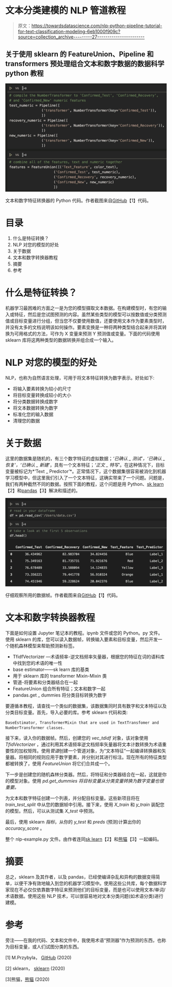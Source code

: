# 文本分类建模的 NLP 管道教程

> 原文：<https://towardsdatascience.com/nlp-python-pipeline-tutorial-for-text-classification-modeling-6eb1000f909c?source=collection_archive---------27----------------------->

## 关于使用 sklearn 的 FeatureUnion、Pipeline 和 transformers 预处理组合文本和数字数据的数据科学 python 教程

![](img/93e786a2e5b743183a93e7f58715db42.png)

文本和数字特征转换器的 Python 代码。作者截图来自[GitHub](https://github.com/mprzybyla123/nlp-example)【1】代码。

# 目录

1.  什么是特征转换？
2.  NLP 对您的模型的好处
3.  关于数据
4.  文本和数字转换器教程
5.  摘要
6.  参考

# 什么是特征转换？

机器学习最困难的方面之一是为您的模型摄取文本数据。在构建模型时，有您的输入或特征，然后是您试图预测的内容。虽然某些类型的模型可以按数值或分类预测值或目标变量进行分组，但当您不仅要使用数值，还要使用文本作为要素类型时，并没有太多的文档说明该如何操作。要素变换是一种将两种类型结合起来并将其转换为可用格式的方法，可作为 X 变量来预测 Y 预测值或变量。下面的代码使用 sklearn 库将这两种类型的数据转换并组合成一个输入。

# NLP 对您的模型的好处

NLP，也称为自然语言处理，可用于将文本特征转换为数字表示。好处如下:

*   将输入要素转换为较小的尺寸
*   将目标变量转换成较小的大小
*   将分类数据转换成数字
*   将文本数据转换为数字
*   标准化您的输入数据
*   清理您的数据

# 关于数据

这里的数据集是随机的，有三个数字特征的虚拟数据；*‘已确认 _ 测试’，‘已确认 _ 恢复’，‘已确认 _ 新建’*，具有一个文本特征；*‘正文 _ 特写’*。在这种情况下，目标变量被标记为*‘Text _ Predictor’*。正常情况下，这个数据集很容易被消化到机器学习模型中，但这里我们引入了一个文本特征，这确实带来了一个问题。问题是，我们有两种截然不同的数据。按照下面的教程，这个问题是用 Python、[sk learn](https://scikit-learn.org/0.19/auto_examples/hetero_feature_union.html)【2】和[pandas](https://pandas.pydata.org/)【3】解决和描述的。

![](img/bd8cf8a12cac26de36d27af4713799b7.png)

仔细观察所用的数据帧。作者截图来自[GitHub](https://github.com/mprzybyla123/nlp-example)【1】代码。

# 文本和数字转换器教程

下面是如何设置 Jupyter 笔记本的教程。ipynb 文件或您的 Python。py 文件。使用 sklearn 的库，您可以读入数据帧，转换输入要素和目标变量，然后开发一个随机森林模型来帮助预测新标签。

*   TfidfVectorizer —术语频率-逆文档频率矢量器，根据您的特征在词的语料库中找到您的术语的唯一性
*   base estimator——sk learn 库的基类
*   用于 sklearn 库的 transformer Mixin-Mixin 类
*   管道-将要素和分类器结合在一起
*   FeatureUnion 组合所有特征；文本和数字一起
*   pandas.get _ dummies 将分类目标转换为数字

要遵循本教程，请查找一个类似的数据集，该数据集同时具有数字和文本特征以及分类目标变量。首先，导入必要的库。参考 sklearn 代码和类:

```
BaseEstimator, TransformerMixin that are used in TextTransfomer and NumberTransformer classes.
```

接下来，读入你的数据帧。然后，创建您的 *vec_tdidf* 对象，该对象使用 *TfidVectorizer* ，通过利用其术语频率逆文档频率矢量器将文本计数转换为术语重要性的加权矩阵。使用*管道*创建一个管道对象，为“文本特征”一起编译转换器和矢量器。将相同的规则应用于数字要素，并分别对其进行标注。现在所有的特征类型都被转换了，使用 *FeatureUnion* 将它们合并成一个。

下一步是创建您的随机森林分类器。然后，将特征和分类器结合在一起，这就是你的模型对象。使用 *pd.get_dummies 将目标变量从分类变量转换为数字变量也很重要。*

为文本和数字特征创建一个列表，并分配目标变量。这些新项目将在 *train_test_split* 中从您的数据帧中引用。接下来，使用 *X_train* 和 *y_train* 装配您的模型。然后，可以从测试集 *X_test* 中预测。

最后，使用 sklearn *指标*，从你的 *y_test* 和 *preds* (预测)计算出你的 *accuracy_score* 。

整个 nlp-example.py 文件。由作者连同[sk learn](https://scikit-learn.org/)【2】和[熊猫](https://pandas.pydata.org/)【3】一起编码。

# 摘要

总之，sklearn 及其作者，以及 pandas，已经使编译杂乱和异构的数据变得简单，以便干净有效地输入到您的机器学习模型中。使用这些公共库，每个数据科学家现在不必仅仅依靠数字特征来预测他们的目标变量，而是也可以使用文本/单词/术语数据。使用这些 NLP 技术，可以很容易地对文本分类问题(如术语分类)进行建模。

# 参考

旁注——在我的代码、文本和文件中，我使用术语“预测器”作为预测的东西，也称为目标变量，或人们试图分类的东西。

[1] M.Przybyla， [GitHub](https://github.com/mprzybyla123/nlp-example) (2020)

[2] sklearn， [sklearn](https://scikit-learn.org/) (2020)

[3]熊猫，[熊猫](https://pandas.pydata.org/) (2020)